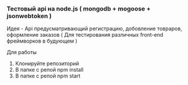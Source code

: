 ### Тестовый api на node.js ( mongodb + mogoose + jsonwebtoken )

Идея - Api предусматривающий регистрацию, добовление товраров, оформление заказов 
( Для тестирования различных front-end фреймворков в будующем )


Для работы

1) Клонируйте репозиторий
2) В папке с репой npm install
2) В папке с репой npm start